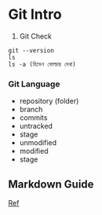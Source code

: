 # Git Intro

1. Git Check

```
git --version
ls
ls -a (হিডেন ফোল্ডার দেখা)
```

### Git Language

- repository (folder)
- branch
- commits
- untracked
- stage
- unmodified
- modified
- stage

## Markdown Guide

[Ref](https://www.markdownguide.org/basic-syntax/)
